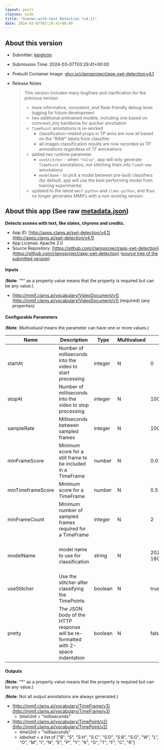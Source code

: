 ```yaml
---
layout: posts
classes: wide
title: "Scenes-with-text Detection (v4.1)"
date: 2024-03-07T03:29:41+00:00
---
```

## About this version

* Submitter: [keighrim](https://github.com/keighrim)
* Submission Time: 2024-03-07T03:29:41+00:00
* Prebuilt Container Image: [ghcr.io/clamsproject/app-swt-detection:v4.1](https://github.com/clamsproject/app-swt-detection/pkgs/container/app-swt-detection/v4.1)
* Release Notes

    > This version includes many bugfixes and clarification for the previous version.  
    > * more informative, consistent, and flask-friendly debug-level logging for future development  
    > * two additional pretrained models, including one based on convnext_tiny backbone for quicker annotation  
    > * `TimePoint` annotations is re-worked  
    >     * classification-related props in TP anns are now all based on the "RAW" labels from classifier  
    >     * all images classification results are now recorded as TP annotations regardless of TF annotations  
    > * added two runtime parameter  
    >     * `useStitcher` - when `"false"`, app will only generate `TimePoint` annotations, not stitching them into `TimeFrame` annotations  
    >     * `modelName` - to pick a model between pre-built classifiers (by default, app will use the best performing model from training experiments)  
    > * updated to the latest `mmif-python` and `clams-python`, and thus no longer generates MMIFs with a non-existing version

## About this app (See raw [metadata.json](metadata.json))

**Detects scenes with text, like slates, chyrons and credits.**

* App ID: [http://apps.clams.ai/swt-detection/v4.1](http://apps.clams.ai/swt-detection/v4.1)
* App License: Apache 2.0
* Source Repository: [https://github.com/clamsproject/app-swt-detection](https://github.com/clamsproject/app-swt-detection) ([source tree of the submitted version](https://github.com/clamsproject/app-swt-detection/tree/v4.1))


#### Inputs
(**Note**: "*" as a property value means that the property is required but can be any value.)

* [http://mmif.clams.ai/vocabulary/VideoDocument/v1](http://mmif.clams.ai/vocabulary/VideoDocument/v1)  (required)
(any properties)


#### Configurable Parameters
(**Note**: _Multivalued_ means the parameter can have one or more values.)

|Name|Description|Type|Multivalued|Default|Choices|
|----|-----------|----|-----------|-------|-------|
|startAt|Number of milliseconds into the video to start processing|integer|N|0||
|stopAt|Number of milliseconds into the video to stop processing|integer|N|10000000||
|sampleRate|Milliseconds between sampled frames|integer|N|1000||
|minFrameScore|Minimum score for a still frame to be included in a TimeFrame|number|N|0.01||
|minTimeframeScore|Minimum score for a TimeFrame|number|N|0.5||
|minFrameCount|Minimum number of sampled frames required for a TimeFrame|integer|N|2||
|modelName|model name to use for classification|string|N|20240126-180026.convnext_lg.kfold_000|**_`20240126-180026.convnext_lg.kfold_000`_**, `20240212-132306.convnext_lg.kfold_000`, `20240212-131937.convnext_tiny.kfold_000`|
|useStitcher|Use the stitcher after classifying the TimePoints|boolean|N|true|`false`, **_`true`_**|
|pretty|The JSON body of the HTTP response will be re-formatted with 2-space indentation|boolean|N|false|**_`false`_**, `true`|


#### Outputs
(**Note**: "*" as a property value means that the property is required but can be any value.)

(**Note**: Not all output annotations are always generated.)

* [http://mmif.clams.ai/vocabulary/TimeFrame/v3](http://mmif.clams.ai/vocabulary/TimeFrame/v3) 
    * _timeUnit_ = "milliseconds"
* [http://mmif.clams.ai/vocabulary/TimePoint/v2](http://mmif.clams.ai/vocabulary/TimePoint/v2) 
    * _timeUnit_ = "milliseconds"
    * _labelset_ = a list of ["B", "S", "S:H", "S:C", "S:D", "S:B", "S:G", "W", "L", "O", "M", "I", "N", "E", "P", "Y", "K", "G", "T", "F", "C", "R"]

